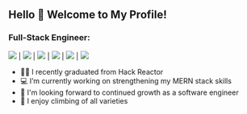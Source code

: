 ## Hello 👋 Welcome to My Profile!

### Full-Stack Engineer:
<img src="https://img.shields.io/badge/JavaScript-323330?style=for-the-badge&logo=javascript&logoColor=F7DF1E"> | <img src="https://img.shields.io/badge/MongoDB-4EA94B?style=for-the-badge&logo=mongodb&logoColor=white"> | <img src="https://img.shields.io/badge/Express.js-404D59?style=for-the-badge"> | <img src="https://img.shields.io/badge/React-20232A?style=for-the-badge&logo=react&logoColor=61DAFB"> | <img src="https://img.shields.io/badge/Node.js-43853D?style=for-the-badge&logo=node.js&logoColor=white"> | <img src="https://img.shields.io/badge/PostgreSQL-316192?style=for-the-badge&logo=postgresql&logoColor=white">

- 👨‍💻 I recently graduated from Hack Reactor
- 💻 I’m currently working on strengthening my MERN stack skills
- 🌳 I'm looking forward to continued growth as a software engineer
- 🧗 I enjoy climbing of all varieties

<!-- <img src="https://img.shields.io/badge/GitHub-100000?style=for-the-badge&logo=github&logoColor=white"> <img src="https://img.shields.io/badge/Node.js-43853D?style=for-the-badge&logo=node.js&logoColor=white"> -->

<!--
**murkymode/murkymode** is a ✨ _special_ ✨ repository because its `README.md` (this file) appears on your GitHub profile.

Here are some ideas to get you started:

- 🔭 I’m currently working on ...
- 🌱 I’m currently learning ...
- 👯 I’m looking to collaborate on ...
- 🤔 I’m looking for help with ...
- 💬 Ask me about ...
- 📫 How to reach me: ...
- 😄 Pronouns: ...
- ⚡ Fun fact: ...

Outline for future changes:

tech badges
some cool gif?
full about me section?
-->

